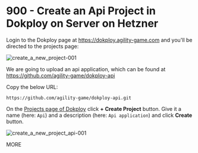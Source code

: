# 900 - Create an Api Project in Dokploy on Server on Hetzner

Login to the Dokploy page at https://dokploy.agility-game.com and you'll be directed to the projects page:

![create_a_new_project-001](https://github.com/agility-game/dokploy/assets/1499433/8cd7133a-8ddc-4d1c-b643-7806c63a7d97)

We are going to upload an api application, which can be found at https://github.com/agility-game/dokploy-api

Copy the below URL:

```
https://github.com/agility-game/dokploy-api.git
```

On the [Projects page of Dokploy](https://dokploy.agility-game.com/dashboard/projects) click **+ Create Project** button. Give it a name (here: ```Api```) and a description (here: ```Api application```) and click **Create** button.

![create_a_new_project_api-001](https://github.com/agility-game/dokploy/assets/1499433/49a4432c-f48d-4d42-9846-87f0760dd1bc)


MORE

